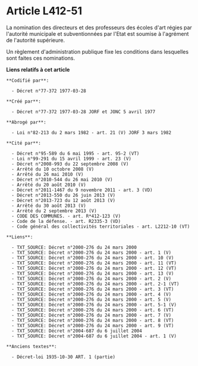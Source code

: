 # Article L412-51

La nomination des directeurs et des professeurs des écoles d'art régies par l'autorité municipale et subventionnées par
l'Etat est soumise à l'agrément de l'autorité supérieure.

Un règlement d'administration publique fixe les conditions dans lesquelles sont faites ces nominations.

**Liens relatifs à cet article**

	**Codifié par**:

	  - Décret n°77-372 1977-03-28

	**Créé par**:

	  - Décret n°77-372 1977-03-28 JORF et JONC 5 avril 1977

	**Abrogé par**:

	  - Loi n°82-213 du 2 mars 1982 - art. 21 (V) JORF 3 mars 1982

	**Cité par**:

	  - Décret n°95-589 du 6 mai 1995 - art. 95-2 (VT)
	  - Loi n°99-291 du 15 avril 1999 - art. 23 (V)
	  - Décret n°2008-993 du 22 septembre 2008 (V)
	  - Arrêté du 10 octobre 2008 (V)
	  - Arrêté du 26 mai 2010 (V)
	  - Décret n°2010-544 du 26 mai 2010 (V)
	  - Arrêté du 20 août 2010 (V)
	  - Décret n°2011-1467 du 9 novembre 2011 - art. 3 (VD)
	  - Décret n°2013-550 du 26 juin 2013 (V)
	  - Décret n°2013-723 du 12 août 2013 (V)
	  - Arrêté du 30 août 2013 (V)
	  - Arrêté du 2 septembre 2013 (V)
	  - CODE DES COMMUNES. - art. R*412-123 (V)
	  - Code de la défense. - art. R2335-3 (VD)
	  - Code général des collectivités territoriales - art. L2212-10 (VT)

	**Liens**:

	  - TXT_SOURCE: Décret n°2000-276 du 24 mars 2000
	  - TXT_SOURCE: Décret n°2000-276 du 24 mars 2000 - art. 1 (V)
	  - TXT_SOURCE: Décret n°2000-276 du 24 mars 2000 - art. 10 (V)
	  - TXT_SOURCE: Décret n°2000-276 du 24 mars 2000 - art. 11 (VT)
	  - TXT_SOURCE: Décret n°2000-276 du 24 mars 2000 - art. 12 (VT)
	  - TXT_SOURCE: Décret n°2000-276 du 24 mars 2000 - art. 13 (V)
	  - TXT_SOURCE: Décret n°2000-276 du 24 mars 2000 - art. 2 (V)
	  - TXT_SOURCE: Décret n°2000-276 du 24 mars 2000 - art. 2-1 (VT)
	  - TXT_SOURCE: Décret n°2000-276 du 24 mars 2000 - art. 3 (VT)
	  - TXT_SOURCE: Décret n°2000-276 du 24 mars 2000 - art. 4 (V)
	  - TXT_SOURCE: Décret n°2000-276 du 24 mars 2000 - art. 5 (V)
	  - TXT_SOURCE: Décret n°2000-276 du 24 mars 2000 - art. 5-1 (V)
	  - TXT_SOURCE: Décret n°2000-276 du 24 mars 2000 - art. 6 (VT)
	  - TXT_SOURCE: Décret n°2000-276 du 24 mars 2000 - art. 7 (V)
	  - TXT_SOURCE: Décret n°2000-276 du 24 mars 2000 - art. 8 (VT)
	  - TXT_SOURCE: Décret n°2000-276 du 24 mars 2000 - art. 9 (VT)
	  - TXT_SOURCE: Décret n°2004-687 du 6 juillet 2004
	  - TXT_SOURCE: Décret n°2004-687 du 6 juillet 2004 - art. 1 (V)

	**Anciens textes**:

	  - Décret-loi 1935-10-30 ART. 1 (partie)
